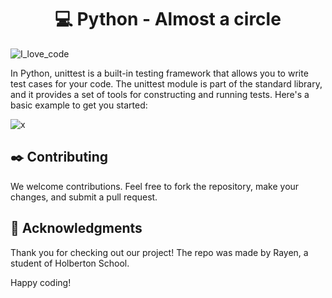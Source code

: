 
<div align="center">

# :computer: Python - Almost a circle

</div>

![I_love_code](https://github.com/Rayen-JN/holbertonschool-higher_level_programming/assets/135613265/dbd6ab27-1fbf-49d8-b65f-42a67297e583)

In Python, unittest is a built-in testing framework that allows you to write test cases for your code. The unittest module is part of the standard library, and it provides a set of tools for constructing and running tests. Here's a basic example to get you started:

![x](https://github.com/Rayen-JN/holbertonschool-higher_level_programming/assets/135613265/7cfb53d7-2904-4c15-9fc1-b432a829fa37)


## :black_nib: Contributing

We welcome contributions. Feel free to fork the repository, make your changes, and submit a pull request.

## :full_moon_with_face: Acknowledgments

Thank you for checking out our project!
The repo was made by Rayen, a student of Holberton School.

Happy coding!
